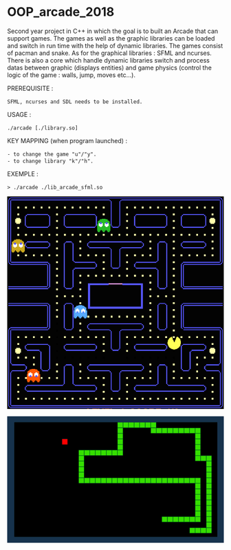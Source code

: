 # OOP_arcade_2018
Second year project in C++ in which the goal is to built an Arcade that can support games. The games as well as the graphic libraries can be loaded and switch in run time with the help of dynamic libraries. The games consist of pacman and snake. As for the graphical libraries : SFML and ncurses. There is also a core which handle dynamic libraries switch and process datas between graphic (displays entities) and game physics (control the logic of the game : walls, jump, moves etc...).

PREREQUISITE : 

    SFML, ncurses and SDL needs to be installed.

USAGE :

    ./arcade [./library.so]

KEY MAPPING (when program launched) :

    - to change the game "u"/"y".
    - to change library "k"/"h".

EXEMPLE :

    > ./arcade ./lib_arcade_sfml.so

![Image description](PacmanCover.jpg)

![Image description](SnakeCover.png)
